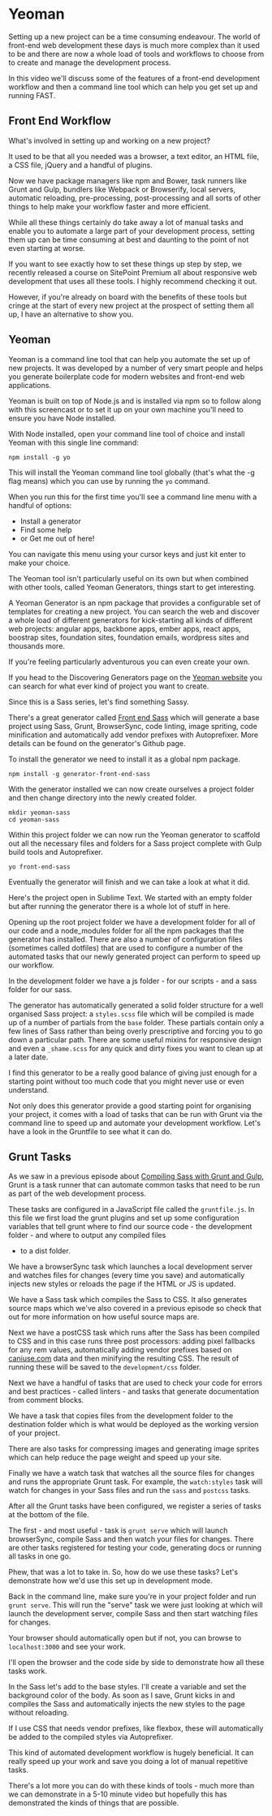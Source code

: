 # Yeoman

Setting up a new project can be a time consuming endeavour. The world of
front-end web development these days is much more complex than it used
to be and there are now a whole load of tools and workflows to choose
from to create and manage the development process.

In this video we'll discuss some of the features of a front-end
development workflow and then a command line tool which can help you get
set up and running FAST.


## Front End Workflow

What's involved in setting up and working on a new project?

It used to be that all you needed was a browser, a text editor, an HTML
file, a CSS file, jQuery and a handful of plugins.

Now we have package managers like npm and Bower, task runners like
Grunt and Gulp, bundlers like Webpack or Browserify, local servers,
automatic reloading, pre-processing, post-processing and all sorts of
other things to help make your workflow faster and more efficient.

While all these things certainly do take away a lot of manual tasks and
enable you to automate a large part of your development process, setting
them up can be time consuming at best and daunting to the point of not
even starting at worse.

If you want to see exactly how to set these things up step by step, we
recently released a course on SitePoint Premium all about responsive web
development that uses all these tools. I highly recommend checking it
out.

However, if you're already on board with the benefits of these tools but
cringe at the start of every new project at the prospect of setting them
all up, I have an alternative to show you.


## Yeoman

Yeoman is a command line tool that can help you automate the set up of
new projects. It was developed by a number of very smart people and
helps you generate boilerplate code for modern websites and front-end
web applications. 

Yeoman is built on top of Node.js and is installed via npm so to follow
along with this screencast or to set it up on your own machine you'll
need to ensure you have Node installed.

With Node installed, open your command line tool of choice and install
Yeoman with this single line command:

	npm install -g yo

This will install the Yeoman command line tool globally (that's what the
-g flag means) which you can use by running the `yo` command. 

When you run this for the first time you'll see a command line menu with
a handful of options:

* Install a generator
* Find some help
* or Get me out of here!

You can navigate this menu using your cursor keys and just kit enter to
make your choice.

The Yeoman tool isn't particularly useful on its own but when combined
with other tools, called Yeoman Generators, things start to get
interesting.

A Yeoman Generator is an npm package that provides a configurable set of
templates for creating a new project. You can search the web and
discover a whole load of different generators for kick-starting all
kinds of different web projects: angular apps, backbone apps, ember
apps, react apps, boostrap sites, foundation sites, foundation emails,
wordpress sites and thousands more. 

If you're feeling particularly adventurous you can even create your own.

If you head to the Discovering Generators page on the [Yeoman
website](yeoman.io) you can search for what ever kind of project you
want to create.

Since this is a Sass series, let's find something Sassy.

There's a great generator called [Front end
Sass](https://github.com/Frodigo/generator-front-end-sass) which will
generate a base project using Sass, Grunt, BrowserSync, code linting,
image spriting, code minification and automatically add vendor prefixes
with Autoprefixer. More details can be found on the generator's Github
page.

To install the generator we need to install it as a global npm package.

	npm install -g generator-front-end-sass

With the generator installed we can now create ourselves a project
folder and then change directory into the newly created folder.

	mkdir yeoman-sass
	cd yeoman-sass

Within this project folder we can now run the Yeoman generator to
scaffold out all the necessary files and folders for a Sass project
complete with Gulp build tools and Autoprefixer.

	yo front-end-sass

Eventually the generator will finish and we can take a look at what it
did.

Here's the project open in Sublime Text. We started with an empty folder
but after running the generator there is a whole lot of stuff in here.

Opening up the root project folder we have a development folder for all
of our code and a node_modules folder for all the npm packages that the
generator has installed. There are also a number of configuration files
(sometimes called dotfiles) that are used to configure a number of the
automated tasks that our newly generated project can perform to speed up
our workflow.

In the development folder we have a js folder - for our scripts - and
a sass folder for our sass.

The generator has automatically generated a solid folder structure for
a well organised Sass project: a `styles.scss` file which will be
compiled is made up of a number of partials from the `base` folder.
These partials contain only a few lines of Sass rather than being overly
prescriptive and forcing you to go down a particular path. There are
some useful mixins for responsive design and even a `_shame.scss` for
any quick and dirty fixes you want to clean up at a later date.

I find this generator to be a really good balance of giving just enough
for a starting point without too much code that you might never use or
even understand.

Not only does this generator provide a good starting point for
organising your project, it comes with a load of tasks that can be run
with Grunt via the command line to speed up and automate your
development workflow. Let's have a look in the Gruntfile to see what it
can do.

## Grunt Tasks

As we saw in a previous episode about [Compiling Sass with Grunt and
Gulp](#), Grunt is a task runner that can automate common tasks that
need to be run as part of the web development process.

These tasks are configured in a JavaScript file called the
`gruntfile.js`. In this file we first load the grunt plugins and set up
some configuration variables that tell grunt where to find our source
code - the development folder - and where to output any compiled files
- to a dist folder.

We have a browserSync task which launches a local development server and
watches files for changes (every time you save) and automatically
injects new styles or reloads the page if the HTML or JS is updated.

We have a Sass task which compiles the Sass to CSS. It also generates
source maps which we've also covered in a previous episode so check that
out for more information on how useful source maps are.

Next we have a postCSS task which runs after the Sass has been compiled
to CSS and in this case runs three post processors: adding pixel
fallbacks for any rem values, automatically adding vendor prefixes based
on [caniuse.com](caniuse.com) data and then minifying the resulting CSS.
The result of running these will be saved to the `development/css`
folder.

Next we have a handful of tasks that are used to check your code for
errors and best practices - called linters - and tasks that generate
documentation from comment blocks. 

We have a task that copies files from the development folder to the
destination folder which is what would be deployed as the working
version of your project. 

There are also tasks for compressing images and generating image sprites
which can help reduce the page weight and speed up your site.

Finally we have a watch task that watches all the source files for
changes and runs the appropriate Grunt task. For example, the
`watch:styles` task will watch for changes in your Sass files and run
the `sass` and `postcss` tasks.

After all the Grunt tasks have been configured, we register a series of
tasks at the bottom of the file.

The first - and most useful - task is `grunt serve` which will launch
browserSync, compile Sass and then watch your files for changes. There
are other tasks registered for testing your code, generating docs or
running all tasks in one go.

Phew, that was a lot to take in. So, how do we use these tasks?  Let's
demonstrate how we'd use this set up in development mode. 

Back in the command line, make sure you're in your project folder and
run `grunt serve`. This will run the "serve" task we were just looking
at which will launch the development server, compile Sass and then start
watching files for changes.

Your browser should automatically open but if not, you can browse to
`localhost:3000` and see your work.

I'll open the browser and the code side by side to demonstrate how all
these tasks work.

In the Sass let's add to the base styles. I'll create a variable 
and set the background color of the body. As soon as I save, Grunt kicks
in and compiles the Sass and automatically injects the new styles to the
page without reloading.

If I use CSS that needs vendor prefixes, like flexbox, these will
automatically be added to the compiled styles via Autoprefixer.

This kind of automated development workflow is hugely beneficial. It can
really speed up your work and save you doing a lot of manual repetitive
tasks.

There's a lot more you can do with these kinds of tools - much more than
we can demonstrate in a 5-10 minute video but hopefully this has
demonstrated the kinds of things that are possible.

